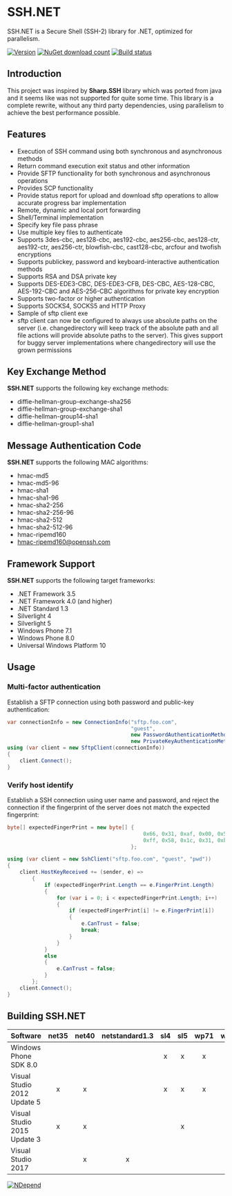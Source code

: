 SSH.NET
=======
SSH.NET is a Secure Shell (SSH-2) library for .NET, optimized for parallelism.

[![Version](https://img.shields.io/nuget/vpre/SSH.NET.svg)](https://www.nuget.org/packages/SSH.NET)
[![NuGet download count](https://img.shields.io/nuget/dt/SSH.NET.svg)](https://www.nuget.org/packages/SSH.NET)
[![Build status](https://ci.appveyor.com/api/projects/status/ih77qu6tap3o92gu/branch/develop?svg=true)](https://ci.appveyor.com/api/projects/status/ih77qu6tap3o92gu/branch/develop)

## Introduction
This project was inspired by **Sharp.SSH** library which was ported from java and it seems like was not supported for quite some time. This library is a complete rewrite, without any third party dependencies, using parallelism to achieve the best performance possible.

## Features
* Execution of SSH command using both synchronous and asynchronous methods
* Return command execution exit status and other information 
* Provide SFTP functionality for both synchronous and asynchronous operations
* Provides SCP functionality
* Provide status report for upload and download sftp operations to allow accurate progress bar implementation 
* Remote, dynamic and local port forwarding 
* Shell/Terminal implementation
* Specify key file pass phrase
* Use multiple key files to authenticate 
* Supports 3des-cbc, aes128-cbc, aes192-cbc, aes256-cbc, aes128-ctr, aes192-ctr, aes256-ctr, blowfish-cbc, cast128-cbc, arcfour and twofish encryptions
* Supports publickey, password and keyboard-interactive authentication methods 
* Supports RSA and DSA private key 
* Supports DES-EDE3-CBC, DES-EDE3-CFB, DES-CBC, AES-128-CBC, AES-192-CBC and AES-256-CBC algorithms for private key encryption
* Supports two-factor or higher authentication
* Supports SOCKS4, SOCKS5 and HTTP Proxy
* Sample of sftp client exe
* sftp client can now be configured to always use absolute paths on the server (i.e. changedirectory will keep track of the absolute path and all file actions will provide absolute paths to the server). This gives support for  buggy server implementations where changedirectory will use the grown permissions

## Key Exchange Method

**SSH.NET** supports the following key exchange methods:
* diffie-hellman-group-exchange-sha256
* diffie-hellman-group-exchange-sha1
* diffie-hellman-group14-sha1
* diffie-hellman-group1-sha1

## Message Authentication Code

**SSH.NET** supports the following MAC algorithms:
* hmac-md5
* hmac-md5-96
* hmac-sha1
* hmac-sha1-96
* hmac-sha2-256
* hmac-sha2-256-96
* hmac-sha2-512
* hmac-sha2-512-96
* hmac-ripemd160
* hmac-ripemd160@openssh.com

## Framework Support
**SSH.NET** supports the following target frameworks:
* .NET Framework 3.5
* .NET Framework 4.0 (and higher)
* .NET Standard 1.3
* Silverlight 4
* Silverlight 5
* Windows Phone 7.1
* Windows Phone 8.0
* Universal Windows Platform 10

## Usage

### Multi-factor authentication

Establish a SFTP connection using both password and public-key authentication:

```cs
var connectionInfo = new ConnectionInfo("sftp.foo.com",
                                        "guest",
                                        new PasswordAuthenticationMethod("guest", "pwd"),
                                        new PrivateKeyAuthenticationMethod("rsa.key"));
using (var client = new SftpClient(connectionInfo))
{
    client.Connect();
}

```

### Verify host identify

Establish a SSH connection using user name and password, and reject the connection if the fingerprint of the server does not match the expected fingerprint:

```cs
byte[] expectedFingerPrint = new byte[] {
                                            0x66, 0x31, 0xaf, 0x00, 0x54, 0xb9, 0x87, 0x31,
                                            0xff, 0x58, 0x1c, 0x31, 0xb1, 0xa2, 0x4c, 0x6b
                                        };

using (var client = new SshClient("sftp.foo.com", "guest", "pwd"))
{
    client.HostKeyReceived += (sender, e) =>
        {
            if (expectedFingerPrint.Length == e.FingerPrint.Length)
            {
                for (var i = 0; i < expectedFingerPrint.Length; i++)
                {
                    if (expectedFingerPrint[i] != e.FingerPrint[i])
                    {
                        e.CanTrust = false;
                        break;
                    }
                }
            }
            else
            {
                e.CanTrust = false;
            }
        };
    client.Connect();
}
```

## Building SSH.NET

Software                          | net35 | net40 | netstandard1.3 | sl4 | sl5 | wp71 | wp8 | uap10.0 |
--------------------------------- | :---: | :---: | :------------: | :-: | :-: | :--: | :-: | :-----: |
Windows Phone SDK 8.0             |       |       |                | x   | x   | x    | x   |
Visual Studio 2012 Update 5       | x     | x     |                | x   | x   | x    | x   |
Visual Studio 2015 Update 3       | x     | x     |                |     | x   |      | x   | x
Visual Studio 2017                |       | x     | x              |     |     |      |     | 

[![NDepend](http://download-codeplex.sec.s-msft.com/Download?ProjectName=sshnet&DownloadId=629750)](http://ndepend.com)
